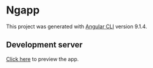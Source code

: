 # Ngapp

This project was generated with [Angular CLI](https://github.com/angular/angular-cli) version 9.1.4.

## Development server

[Click here](https://ngapp-3e625.firebaseapp.com/) to preview the app.
